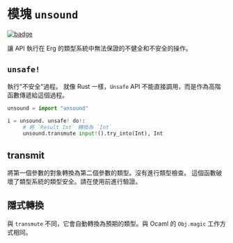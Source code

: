 # 模塊 `unsound`

[![badge](https://img.shields.io/endpoint.svg?url=https%3A%2F%2Fgezf7g7pd5.execute-api.ap-northeast-1.amazonaws.com%2Fdefault%2Fsource_up_to_date%3Fowner%3Derg-lang%26repos%3Derg%26ref%3Dmain%26path%3Ddoc/EN/API/modules/unsound.md%26commit_hash%3D06f8edc9e2c0cee34f6396fd7c64ec834ffb5352)](https://gezf7g7pd5.execute-api.ap-northeast-1.amazonaws.com/default/source_up_to_date?owner=erg-lang&repos=erg&ref=main&path=doc/EN/API/modules/unsound.md&commit_hash=06f8edc9e2c0cee34f6396fd7c64ec834ffb5352)

讓 API 執行在 Erg 的類型系統中無法保證的不健全和不安全的操作。

## `unsafe!`

執行"不安全"過程。 就像 Rust 一樣，`Unsafe` API 不能直接調用，而是作為高階函數傳遞給這個過程。

```python
unsound = import "unsound"

i = unsound. unsafe! do!:
     # 將 `Result Int` 轉換為 `Int`
     unsound.transmute input!().try_into(Int), Int
```

## transmit

將第一個參數的對象轉換為第二個參數的類型。沒有進行類型檢查。
這個函數破壞了類型系統的類型安全。請在使用前進行驗證。

## 隱式轉換

與 `transmute` 不同，它會自動轉換為預期的類型。與 Ocaml 的 `Obj.magic` 工作方式相同。